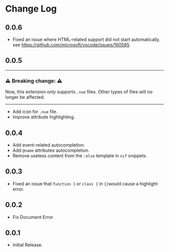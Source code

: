 # Change Log

## 0.0.6

- Fixed an issue where HTML-related support did not start automatically. see <https://github.com/microsoft/vscode/issues/160585>.

## 0.0.5

----

### ⚠️  Breaking change: ⚠️

Now, this extension only supports `.nue` files. Other types of files will no longer be affected.

----

- Add icon for `.nue` file.
- Improve attribute highlighting.

## 0.0.4

- Add event-related autocompletion.
- Add `@name` attributes autocompletion.
- Remove useless content from the `:else` template in `nif` snippets.

## 0.0.3

- Fixed an issue that `function {` or `class {` in `{}`would cause a highlight error.

## 0.0.2

- Fix Document Error.

## 0.0.1

- Initial Release.
